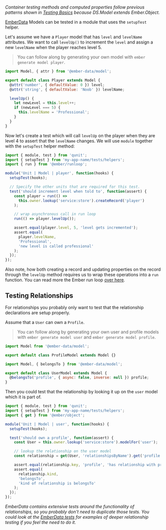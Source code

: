 _Container testing methods and computed properties follow previous patterns shown
in [Testing Basics](../unit-testing-basics/) because DS.Model extends Ember.Object._

[EmberData](https://github.com/emberjs/data) Models can be tested in a module that uses the `setupTest` helper.

Let's assume we have a `Player` model that has `level` and `levelName`
attributes. We want to call `levelUp()` to increment the `level` and assign a
new `levelName` when the player reaches level 5.

> You can follow along by generating your own model with `ember generate model player`.

```javascript {data-filename=app/models/player.js}
import Model, { attr } from '@ember-data/model';

export default class Player extends Model {
  @attr('number', { defaultValue: 0 }) level;
  @attr('string', { defaultValue: 'Noob' }) levelName;

  levelUp() {
    let newLevel = this.level++;
    if (newLevel === 5) {
      this.levelName = 'Professional';
    }
  }
}
```

Now let's create a test which will call `levelUp` on the player when they are
level 4 to assert that the `levelName` changes. We will use `module` together with the `setupTest` helper method:

```javascript {data-filename=tests/unit/models/player-test.js}
import { module, test } from 'qunit';
import { setupTest } from 'my-app-name/tests/helpers';
import { run } from '@ember/runloop';

module('Unit | Model | player', function(hooks) {
  setupTest(hooks);

  // Specify the other units that are required for this test.
  test('should increment level when told to', function(assert) {
    const player = run(() =>
      this.owner.lookup('service:store').createRecord('player')
    );

    // wrap asynchronous call in run loop
    run(() => player.levelUp());

    assert.equal(player.level, 5, 'level gets incremented');
    assert.equal(
      player.levelName,
      'Professional',
      'new level is called professional'
    );
  });
});
```

Also note, how both creating a record and updating properties on the record through the `levelUp` method requires
us to wrap these operations into a `run` function. You can read more the Ember run loop [over here](../../applications/run-loop/).

## Testing Relationships

For relationships you probably only want to test that the relationship
declarations are setup properly.

Assume that a `User` can own a `Profile`.

> You can follow along by generating your own user and profile models with `ember generate model user` and `ember generate model profile`.

```javascript {data-filename=app/models/profile.js}
import Model from '@ember-data/model';

export default class ProfileModel extends Model {}
```

```javascript {data-filename=app/models/user.js}
import Model, { belongsTo } from '@ember-data/model';

export default class UserModel extends Model {
  @belongsTo('profile', { async: false, inverse: null }) profile;
}
```

Then you could test that the relationship by looking it up on the `user` model which it is part of.

```javascript {data-filename=tests/unit/models/user-test.js}
import { module, test } from 'qunit';
import { setupTest } from 'my-app-name/tests/helpers';
import { get } from '@ember/object';

module('Unit | Model | user', function(hooks) {
  setupTest(hooks);

  test('should own a profile', function(assert) {
    const User = this.owner.lookup('service:store').modelFor('user');

    // lookup the relationship on the user model
    const relationship = get(User, 'relationshipsByName').get('profile');

    assert.equal(relationship.key, 'profile', 'has relationship with profile');
    assert.equal(
      relationship.kind,
      'belongsTo',
      'kind of relationship is belongsTo'
    );
  });
});
```

_EmberData contains extensive tests around the functionality of
relationships, so you probably don't need to duplicate those tests. You could
look at the [EmberData tests](https://github.com/emberjs/data/tree/master/packages/-ember-data/tests) for examples of deeper relationship testing if you
feel the need to do it._
